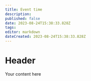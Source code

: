 ```yaml
---
title: Event time
description: 
published: false
date: 2023-08-24T15:38:33.828Z
tags: 
editor: markdown
dateCreated: 2023-08-24T15:38:33.828Z
---
```


# Header
Your content here